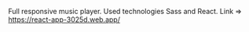 Full responsive music player.
Used technologies Sass and React.
Link => https://react-app-3025d.web.app/
